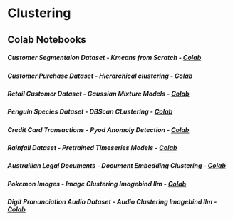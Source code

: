 # Clustering

## Colab Notebooks

##### Customer Segmentaion Dataset - Kmeans from Scratch - [Colab](https://github.com/sjkchang/CMPE255-Clustering/blob/master/Notebooks/Clustering_Kmeans.ipynb)

##### Customer Purchase Dataset - Hierarchical clustering - [Colab](https://github.com/sjkchang/CMPE255-Clustering/blob/master/Notebooks/Clustering_Hierarchical_.ipynb)

##### Retail Customer Dataset - Gaussian Mixture Models - [Colab](https://github.com/sjkchang/CMPE255-Clustering/blob/master/Notebooks/Clustering_Gaussian.ipynb)

##### Penguin Species Dataset - DBScan CLustering - [Colab](https://github.com/sjkchang/CMPE255-Clustering/blob/master/Notebooks/Clustering_DBScan_pycaret.ipynb)

##### Credit Card Transactions - Pyod Anomoly Detection - [Colab](https://github.com/sjkchang/CMPE255-Clustering/blob/master/Notebooks/Clustering_PyOD_Anomoly.ipynb)

##### Rainfall Dataset - Pretrained Timeseries Models - [Colab](https://github.com/sjkchang/CMPE255-Clustering/blob/master/Notebooks/Clustering_Pretrained.ipynb)

##### Austrailian Legal Documents - Document Embedding Clustering - [Colab](https://github.com/sjkchang/CMPE255-Clustering/blob/master/Notebooks/Clustering_Documents.ipynb)

##### Pokemon Images - Image Clustering Imagebind llm - [Colab](https://github.com/sjkchang/CMPE255-Clustering/blob/master/Notebooks/Clustering_Images.ipynb)

##### Digit Pronunciation Audio Dataset - Audio Clustering Imagebind llm - [Colab](https://github.com/sjkchang/CMPE255-Clustering/blob/master/Notebooks/Clustering_Audio.ipynb)
